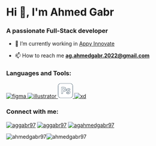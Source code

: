 
<h1 align="left">Hi 👋, I'm Ahmed Gabr</h1>
<h3 align="left">A passionate Full-Stack developer</h3>

- 🔭 I’m currently working in [Appy Innovate](https://appyinnovate.com/)

- 📫 How to reach me **ag.ahmedgabr.2022@gmail.com**

<h3 align="left">Languages and Tools:</h3>
<p align="left"> <a href="https://www.figma.com/" target="_blank" rel="noreferrer"> <img src="https://www.vectorlogo.zone/logos/figma/figma-icon.svg" alt="figma" width="40" height="40"/> </a> <a href="https://www.adobe.com/in/products/illustrator.html" target="_blank" rel="noreferrer"> <img src="https://www.vectorlogo.zone/logos/adobe_illustrator/adobe_illustrator-icon.svg" alt="illustrator" width="40" height="40"/> </a> <a href="https://www.photoshop.com/en" target="_blank" rel="noreferrer"> <img src="https://raw.githubusercontent.com/devicons/devicon/master/icons/photoshop/photoshop-line.svg" alt="photoshop" width="40" height="40"/> </a> <a href="https://www.adobe.com/products/xd.html" target="_blank" rel="noreferrer"> <img src="https://cdn.worldvectorlogo.com/logos/adobe-xd.svg" alt="xd" width="40" height="40"/> </a> </p>


<h3 align="left">Connect with me:</h3>
<p align="left">
<a href="https://fb.com/aggabr97" target="blank"><img align="center" src="https://raw.githubusercontent.com/rahuldkjain/github-profile-readme-generator/master/src/images/icons/Social/facebook.svg" alt="aggabr97" height="30" width="40" /></a>
<a href="https://instagram.com/aggabr97" target="blank"><img align="center" src="https://raw.githubusercontent.com/rahuldkjain/github-profile-readme-generator/master/src/images/icons/Social/instagram.svg" alt="aggabr97" height="30" width="40" /></a>
<a href="https://linkedin.com/in/agahmedgabr97" target="blank"><img align="center" src="https://raw.githubusercontent.com/rahuldkjain/github-profile-readme-generator/master/src/images/icons/Social/linked-in-alt.svg" alt="agahmedgabr97" height="30" width="40" /></a>
</p>

<p><img align="left" src="https://github-readme-stats.vercel.app/api?username=ahmedgabr97&show_icons=true&locale=en" alt="ahmedgabr97" /></p>
<p><img align="left" src="https://github-readme-stats.vercel.app/api/top-langs?username=ahmedgabr97&show_icons=true&locale=en&layout=compact" alt="ahmedgabr97" /></p>



